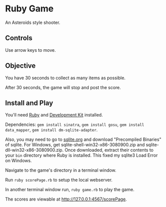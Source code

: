 # Ruby Game

An Asteroids style shooter.

## Controls

Use arrow keys to move.

## Objective

You have 30 seconds to collect as many items as possible.

After 30 seconds, the game will stop and post the score.

## Install and Play

You'll need <a href="http://rubyinstaller.org/downloads/" target="_blank">Ruby</a> and <a href="https://github.com/oneclick/rubyinstaller/wiki/Development-Kit" target="_blank">Development Kit</a> installed.

Dependencies: `gem install sinatra`, `gem install gosu`, `gem install data_mapper`, `gem install dm-sqlite-adapter`.

Also, you may need to go to <a href="http://sqlite.org/download.html" target="_blank">sqlite.org</a> and download "Precompiled Binaries" of sqlite. For Windows, get sqlite-shell-win32-x86-3080900.zip and sqlite-dll-win32-x86-3080900.zip. Once downloaded, extract their contents to your `bin` directory where Ruby is installed. This fixed my sqlite3 Load Error on Windows.

Navigate to the game's directory in a terminal window.

Run `ruby scorePage.rb` to setup the local webserver.

In another terminal window run, `ruby game.rb` to play the game. 

The scores are viewable at http://127.0.0.1:4567/scorePage.
